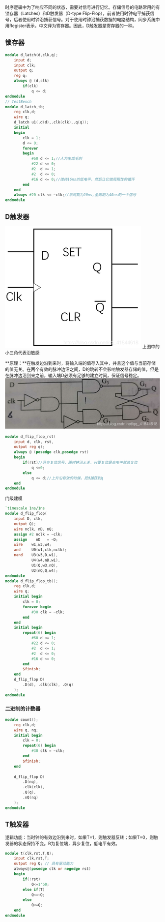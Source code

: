时序逻辑中为了响应不同的状态，需要对信号进行记忆。存储信号的电路常用的有锁存器（Latches）和D触发器（D-type Flip-Flop），前者使用时钟电平捕获信号，后者使用时钟沿捕获信号。对于使用时钟沿捕获数据的电路结构，同步系统中用Register表示，中文译为寄存器。因此，D触发器是寄存器的一种。
## 锁存器
```verilog
module d_latch(d,clk,q);
    input d;
    input clk;
    output q;
    reg q;
    always @ (d,clk)
        if(clk)
            q <= d;
endmodule
// TestBench
module d_latch_tb;
    reg clk,d;
    wire q;
    d_latch u1(.d(d),.clk(clk),.q(q));
    initial
    begin
        clk = 1;
        d <= 0;
        forever
        begin
            #60 d <= 1;//人为生成毛刺 
            #22 d <= 0;
            #2  d <= 1;
            #2  d <= 0;
            #16 d <= 0;//维持16ns的低电平，然后让它做周期性的循环
        end
    end
    always #20 clk <= ~clk;//半周期为20ns,全周期为40ns的一个信号
endmodule
```



## D触发器
![原理图](image-14.png)
上图中的小三角代表沿敏感

**原理：**在触发边沿到来时，将输入端的值存入其中，并且这个值与当前存储的值无关。在两个有效的脉冲边沿之间，D的跳转不会影响触发器存储的值，但是在脉冲边沿到来之前，输入端D必须有足够的建立时间，保证信号稳定。
![电路结构](image-15.png)
```verilog
module d_flip_flop_rst(
    input d, clk, rst,
    output reg q);
    always @ (posedge clk,posedge rst)
    begin
        if(rst)//异步复位信号，跟时钟沿无关，只要复位是高电平就会复位
            q <=0;
        else
            q <= d;//上升沿有效的时候，把d捕获到q
    end    
endmodule
```
门级建模
```verilog
`timescale 1ns/1ns
module d_flip_flop(
	input D, clk,
	output Q);
	wire nclk, nD, nQ;
	assign #2 nclk = ~clk;
	assign    nD   = ~D;
	wire 	w1,w3,w4;
	and		U0(w1,clk,nclk);
	nand	U3(w3,D,w1),
			U4(w4,nD,w1),
			U1(Q,w3,nQ),
			U2(nQ,Q,w4);
endmodule
module d_flip_flop_tb();
	reg clk,d;
	wire q;
	initial begin
		clk = 0;
		forever begin
			#30 clk = ~clk;
		end
	end
	initial begin
		repeat(6) begin
			#60 d <= 1;
            #22 d <= 0;
            #2  d <= 1;
            #2  d <= 0;
            #16 d <= 0;
		end
		$finish;
	end
	d_flip_flop D(
		.D(d), .clk(clk), .Q(q)
	);
endmodule
```
### 二进制的计数器
```v
module count();
	reg clk,d;
	wire q, nq;
	initial begin
		clk = 0;
		repeat(6) begin
			#30 clk = ~clk;
		end
		$finish;
	end
	
	d_flip_flop D(
		.D(nq),
		.clk(clk),
		.Q(q),
		.nQ(nq)
	);
endmodule
```

## T触发器
逻辑功能：当时钟的有效边沿到来时，如果T=1，则触发器反转；如果T=0，则触发器的状态保持不变。R为复位端，异步复位，低电平有效。
```v
module t(clk,rst,T,Q);
	input clk,rst,T;
	output reg Q; // 具有驱动能力
	always@(posedge clk or negedge rst)
	begin	
		if(!rst) 
			Q<=1'b0;
		else if(T) 
			Q<=~Q;
		else 	
			Q<=Q;
	end
endmodule 
```
